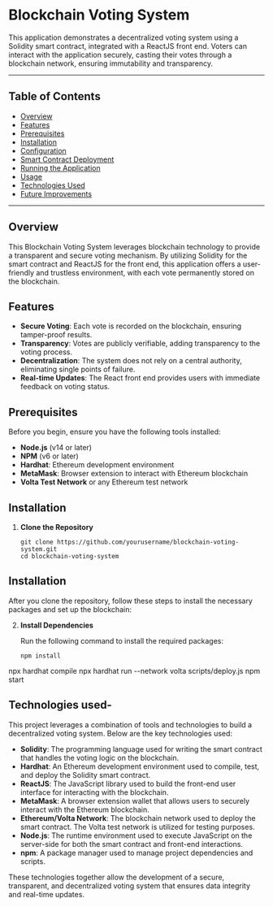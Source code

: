 # Blockchain Voting System

This application demonstrates a decentralized voting system using a Solidity smart contract, integrated with a ReactJS front end. Voters can interact with the application securely, casting their votes through a blockchain network, ensuring immutability and transparency.

---

## Table of Contents

- [Overview](#overview)
- [Features](#features)
- [Prerequisites](#prerequisites)
- [Installation](#installation)
- [Configuration](#configuration)
- [Smart Contract Deployment](#smart-contract-deployment)
- [Running the Application](#running-the-application)
- [Usage](#usage)
- [Technologies Used](#technologies-used)
- [Future Improvements](#future-improvements)

---

## Overview

This Blockchain Voting System leverages blockchain technology to provide a transparent and secure voting mechanism. By utilizing Solidity for the smart contract and ReactJS for the front end, this application offers a user-friendly and trustless environment, with each vote permanently stored on the blockchain.

## Features

- **Secure Voting**: Each vote is recorded on the blockchain, ensuring tamper-proof results.
- **Transparency**: Votes are publicly verifiable, adding transparency to the voting process.
- **Decentralization**: The system does not rely on a central authority, eliminating single points of failure.
- **Real-time Updates**: The React front end provides users with immediate feedback on voting status.

## Prerequisites

Before you begin, ensure you have the following tools installed:

- **Node.js** (v14 or later)
- **NPM** (v6 or later)
- **Hardhat**: Ethereum development environment
- **MetaMask**: Browser extension to interact with Ethereum blockchain
- **Volta Test Network** or any Ethereum test network

## Installation

1. **Clone the Repository**

   ```shell
   git clone https://github.com/yourusername/blockchain-voting-system.git
   cd blockchain-voting-system
## Installation

After you clone the repository, follow these steps to install the necessary packages and set up the blockchain:

2. **Install Dependencies**

   Run the following command to install the required packages:

   ```shell
   npm install
  npx hardhat compile
npx hardhat run --network volta scripts/deploy.js
npm start

## Technologies used-
This project leverages a combination of tools and technologies to build a decentralized voting system. Below are the key technologies used:

- **Solidity**: The programming language used for writing the smart contract that handles the voting logic on the blockchain.
- **Hardhat**: An Ethereum development environment used to compile, test, and deploy the Solidity smart contract.
- **ReactJS**: The JavaScript library used to build the front-end user interface for interacting with the blockchain.
- **MetaMask**: A browser extension wallet that allows users to securely interact with the Ethereum blockchain.
- **Ethereum/Volta Network**: The blockchain network used to deploy the smart contract. The Volta test network is utilized for testing purposes.
- **Node.js**: The runtime environment used to execute JavaScript on the server-side for both the smart contract and front-end interactions.
- **npm**: A package manager used to manage project dependencies and scripts.

These technologies together allow the development of a secure, transparent, and decentralized voting system that ensures data integrity and real-time updates.

